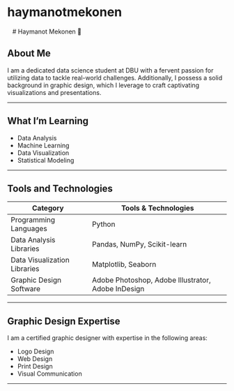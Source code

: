 # haymanotmekonen
   # Haymanot Mekonen 👋

## About Me
I am a dedicated data science student at DBU with a fervent passion for utilizing data to tackle real-world challenges. Additionally, I possess a solid background in graphic design, which I leverage to craft captivating visualizations and presentations.

---

## What I’m Learning
- Data Analysis
- Machine Learning
- Data Visualization
- Statistical Modeling

---

## Tools and Technologies
| Category | Tools & Technologies |
|----------------------------|-----------------------------------------------------------|
| Programming Languages | Python |
| Data Analysis Libraries | Pandas, NumPy, Scikit-learn |
| Data Visualization Libraries | Matplotlib, Seaborn |
| Graphic Design Software | Adobe Photoshop, Adobe Illustrator, Adobe InDesign |

---

## Graphic Design Expertise
I am a certified graphic designer with expertise in the following areas:
- Logo Design
- Web Design
- Print Design
- Visual Communication

---

    



    
